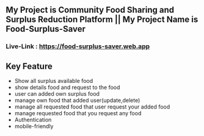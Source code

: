 ## My Project is  Community Food Sharing and Surplus Reduction Platform || My Project Name is Food-Surplus-Saver
### Live-Link : https://food-surplus-saver.web.app
## Key Feature

- Show all surplus available food
- show details food and request to the food
- user can added own surplus food
- manage own food that added user(update,delete)
- manage all requested food that user request your added food
- manage requested food that you request any food
- Authentication
- mobile-friendly

